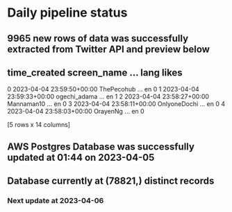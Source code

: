 # Daily pipeline status
## 9965 new rows of data was successfully extracted from Twitter API and preview below
##                time_created   screen_name  ... lang likes
0 2023-04-04 23:59:50+00:00    ThePecohub  ...   en     0
1 2023-04-04 23:59:33+00:00  ogechi_adama  ...   en     1
2 2023-04-04 23:58:27+00:00    Mannaman10  ...   en     0
3 2023-04-04 23:58:11+00:00  OnlyoneDochi  ...   en     0
4 2023-04-04 23:58:03+00:00      OrayenNg  ...   en     0

[5 rows x 14 columns]
## AWS Postgres Database was successfully updated at  01:44 on 2023-04-05
## Database currently at (78821,) distinct records
### Next update at 2023-04-06
